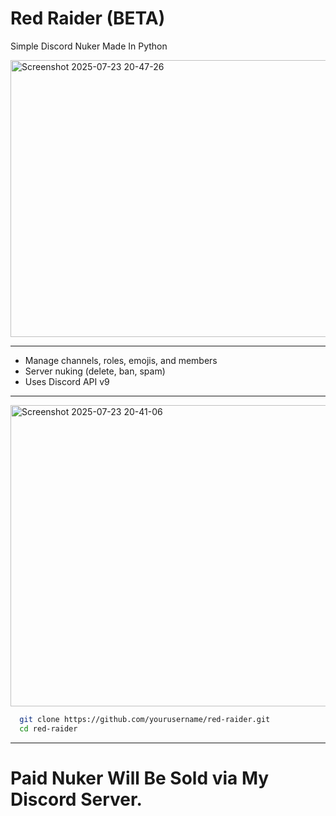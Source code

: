 # Red Raider (BETA)

Simple Discord Nuker Made In Python

<img width="970" height="443" alt="Screenshot 2025-07-23 20-47-26" src="https://github.com/user-attachments/assets/99d68d29-a579-4360-9614-1fb1c4ca0a40" />

---
- Manage channels, roles, emojis, and members  
- Server nuking (delete, ban, spam)  
- Uses Discord API v9  
---

<img width="970" height="482" alt="Screenshot 2025-07-23 20-41-06" src="https://github.com/user-attachments/assets/940a69ba-44b1-4535-a6cc-c7e47b6be64e" />

```bash
  git clone https://github.com/yourusername/red-raider.git
  cd red-raider
```

 ---

 # Paid Nuker Will Be Sold via My Discord Server.
  


